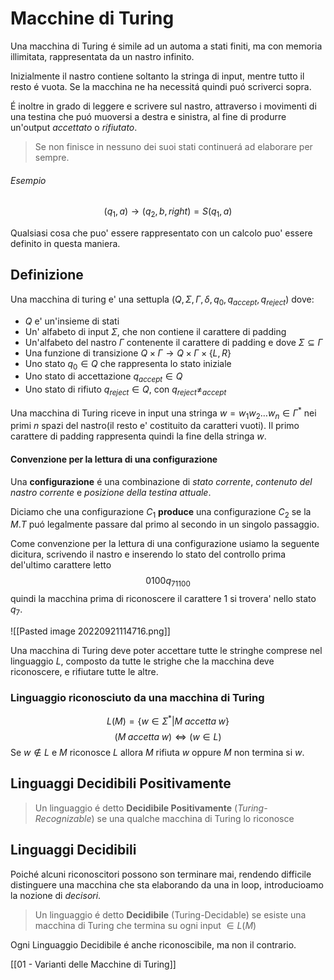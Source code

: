 # Macchine di Turing
Una macchina di Turing é simile ad un automa a stati finiti, ma con memoria illimitata, rappresentata da un nastro infinito.

Inizialmente il nastro contiene soltanto la stringa di input, mentre tutto il resto é vuota. Se la macchina ne ha necessitá quindi puó scriverci sopra.

É inoltre in grado di leggere e scrivere sul nastro, attraverso i movimenti di una testina che puó muoversi a destra e sinistra, al fine di produrre un'output *accettato* o *rifiutato*. 

> Se non finisce in nessuno dei suoi stati continuerá ad elaborare per sempre.

###### Esempio
$$(q_1,a)\to(q_2,b,right)=S(q_1,a)$$

Qualsiasi cosa che puo' essere rappresentato con un calcolo puo' essere definito in questa maniera.
## Definizione
Una macchina di turing e' una settupla $(Q,\Sigma,\Gamma,\delta,q_0,q_{accept},q_{reject})$
dove:
- $Q$ e' un'insieme di stati
- Un' alfabeto di input $\Sigma$, che non contiene il carattere di padding 
- Un'alfabeto del nastro $\Gamma$ contenente il carattere di padding e dove $\Sigma\subseteq\Gamma$
- Una funzione di transizione $Q\times\Gamma\to Q\times\Gamma\times\{L,R\}$
- Uno stato $q_0\in Q$ che rappresenta lo stato iniziale 
- Uno stato di accettazione $q_{accept}\in Q$
- Uno stato di rifiuto $q_{reject}\in Q$, con $q_{reject}\neq_{accept}$

Una macchina di Turing riceve in input una stringa $w=w_1w_2\dots w_n\in\Gamma^*$ nei primi $n$ spazi del nastro(il resto e' costituito da caratteri vuoti). Il primo carattere di padding rappresenta quindi la fine della stringa $w$.

#### Convenzione per la lettura di una configurazione
Una **configurazione** é una combinazione di *stato corrente*, *contenuto del nastro corrente* e *posizione della testina attuale*.

Diciamo che una configurazione $C_1$ **produce** una configurazione $C_2$ se la $M.T$ puó  legalmente passare dal primo al secondo in un singolo passaggio.

Come convenzione per la lettura di una configurazione usiamo la seguente dicitura, scrivendo il nastro e inserendo lo stato del controllo prima del'ultimo carattere letto
$$0100q_71100$$
quindi la macchina prima di riconoscere il carattere 1 si trovera' nello stato $q_7$.

![[Pasted image 20220921114716.png]]

Una macchina di Turing deve poter accettare tutte le stringhe comprese nel linguaggio $L$, composto da tutte le strighe che la macchina deve riconoscere, e rifiutare tutte le altre.

### Linguaggio riconosciuto da una macchina di Turing
$$L(M)=\{w\in \Sigma^*|M\; accetta\; w\}$$
$$(M\;accetta\;w)\iff(w\in L)$$
Se $w\notin L$ e $M$ riconosce $L$ allora $M$ rifiuta $w$ oppure $M$ non termina si $w$.

## Linguaggi Decidibili Positivamente
> Un linguaggio é detto **Decidibile Positivamente** (*Turing-Recognizable*) se una qualche macchina di Turing lo riconosce

## Linguaggi Decidibili
Poiché alcuni riconoscitori possono son terminare mai, rendendo difficile distinguere una macchina che sta elaborando da una in loop, introducioamo la nozione di *decisori*.
> Un linguaggio é detto **Decidibile** (Turing-Decidable) se esiste una macchina di Turing che termina su ogni input $\in L(M)$ 

Ogni Linguaggio Decidibile é anche riconoscibile, ma non il contrario.

[[01 - Varianti delle Macchine di Turing]]